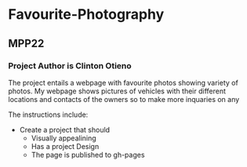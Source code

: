 # Favourite-Photography
## MPP22

### Project Author is Clinton Otieno

The project entails a webpage with favourite photos showing variety of photos.
My webpage shows pictures of vehicles with their different locations and contacts of the owners so to make more inquaries on any 


The instructions include: 
  - Create a project that should 
    - Visually appealining 
    - Has a project Design
    - The page is published to gh-pages
